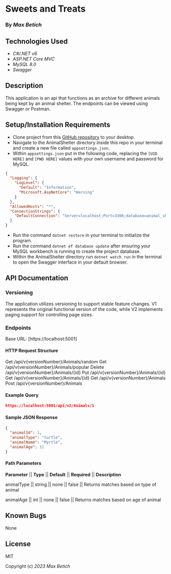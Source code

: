 # **Sweets and Treats**

### By _Max Betich_

## Technologies Used

* _C#/.NET v6_
* _ASP.NET Core MVC_
* _MySQL 8.0_
* _Swagger_

## Description
This application is an api that functions as an archive for different animals being kept by an animal shelter. The endpoints can be viewed using Swagger or Postman.

## Setup/Installation Requirements
* Clone project from this [GitHub repository](https://github.com/MaxBetich/AnimalShelterAPI.git) to your desktop.
* Navigate to the AnimalShelter directory inside this repo in your terminal and create a new file called `appsettings.json`.
* Within `appsettings.json` put in the following code, replacing the `[UID HERE]` and `[PWD HERE]` values with your own username and password for MySQL.

```json
{
  "Logging": {
    "LogLevel": {
      "Default": "Information",
      "Microsoft.AspNetCore": "Warning"
    }
  },
  "AllowedHosts": "*",
  "ConnectionStrings": {
    "DefaultConnection": "Server=localhost;Port=3306;database=animal_shelter;uid=[UID HERE];pwd=[PWD HERE];"
  }
}
```
* Run the command `dotnet restore` in your terminal to initialize the program.
* Run the command `dotnet ef database update` after ensuring your MySQL workbench is running to create the project database.
* Within the AnimalShelter directory run `dotnet watch run` in the terminal to open the Swagger interface in your default browser.

## API Documentation

### Versioning

The application utilizes versioning to support stable feature changes. V1 represents the original functional version of the code, while V2 implements paging support for controlling page sizes.

### Endpoints

Base URL: [https://localhost:5001]

#### HTTP Request Structure

Get /api/v{versionNumber}/Animals/random
Get /api/v{versionNumber}/Animals/popular
Delete /api/v{versionNumber}/Animals/{id}
Put /api/v{versionNumber}/Animals/{id}
Get /api/v{versionNumber}/Animals/{id}
Get /api/v{versionNumber}/Animals
Post /api/v{versionNumber}/Animals

#### Example Query

```json
https://localhost:5001/api/v2/Animals/1
```
#### Sample JSON Response

```json
{
  "animalId": 1,
  "animalType": "turtle",
  "animalName": "Myrtle",
  "animalAge": 11
}
```

#### Path Parameters

**Parameter** || **Type** || **Default** || **Required** || **Description**

animalType   ||     string  ||      none     ||      false     ||     Returns matches based on type of animal

animalAge    ||      int    ||      none     ||      false     ||     Returns matches based on age of animal

## Known Bugs

None

## License

MIT

Copyright (c) _2023_ _Max Betich_